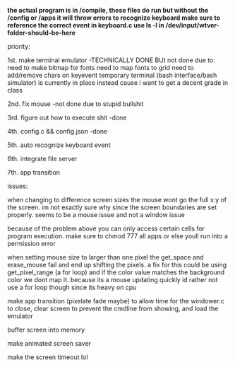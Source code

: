 **the actual program is in /compile, these files do run but without the /config or /apps it will throw errors
to recognize keyboard make sure to reference the correct event in keyboard.c use ls -l in /dev/input/wtver-folder-should-be-here**

priority:

1st. make terminal emulator -TECHNICALLY DONE BUt not done due to:
need to make bitmap for fonts
need to map fonts to grid
need to add/remove chars on keyevent
temporary terminal (bash interface/bash simulator) is currently in place instead cause i want to get a decent grade in class

2nd. fix mouse -not done due to stupid bullshit

3rd. figure out how to execute shit -done

4th. config.c && config.json -done

5th. auto recognize keyboard event

6th. integrate file server

7th. app transition



issues:

when changing to difference screen sizes the mouse wont go the full x:y of the screen. im not exactly sure why since the screen boundaries are set properly. seems to be a mouse issue and not a window issue

because of the problem above you can only access certain cells for program execution. make sure to chmod 777 all apps or else youll run into a permission error

when setting mouse size to larger than one pixel the get_space and erase_mouse fail and end up shifting the pixels. a fix for this could be using get_pixel_range (a for loop) and if the color value matches the background color we dont map it. 
because its a mouse updating quickly id rather not use a for loop though since its heavy on cpu

make app transition (pixelate fade maybe) to allow time for the windower.c to close, clear screen to prevent the cmdline from showing, and load the emulator

buffer screen into memory

make animated screen saver

make the screen timeout lol


